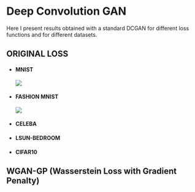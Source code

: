 # Deep Convolution GAN

Here I present results obtained with a standard DCGAN for different loss functions and for different datasets.

## ORIGINAL LOSS 

* #### MNIST

  ![](https://github.com/waltermaffy/gan_thesis/blob/master/DCGAN/Original%20Loss/MNIST/mnist_9000.png)
  
* #### FASHION MNIST
  
  ![](https://github.com/waltermaffy/gan_thesis/blob/master/DCGAN/Original%20Loss/FASHION%20MNIST/fashion_mnist_9000.png)

* #### CELEBA

* #### LSUN-BEDROOM

* #### CIFAR10

## WGAN-GP (Wasserstein Loss with Gradient Penalty)
